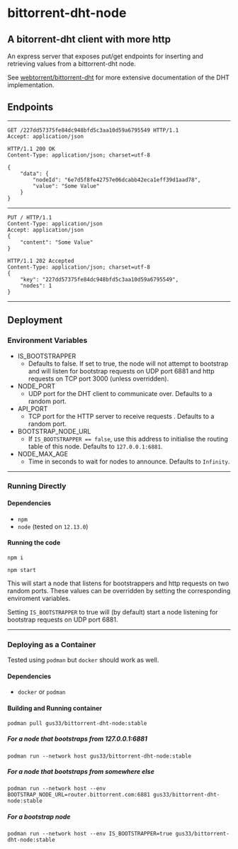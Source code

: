 # bittorrent-dht-node

## A bitorrent-dht client with more http

An express server that exposes put/get endpoints for inserting and retrieving values from a bittorrent-dht node.

See [webtorrent/bittorrent-dht](https://github.com/webtorrent/bittorrent-dht) for more extensive documentation of the DHT implementation.

## Endpoints

---

```
GET /227dd57375fe84dc948bfd5c3aa10d59a6795549 HTTP/1.1
Accept: application/json

HTTP/1.1 200 OK
Content-Type: application/json; charset=utf-8

{
    "data": {
        "nodeId": "6e7d5f8fe42757e06dcabb42eca1eff39d1aad78",
        "value": "Some Value"
    }
}
```

---

```
PUT / HTTP/1.1
Content-Type: application/json
Accept: application/json
{
	"content": "Some Value"
}

HTTP/1.1 202 Accepted
Content-Type: application/json; charset=utf-8
{
    "key": "227dd57375fe84dc948bfd5c3aa10d59a6795549",
    "nodes": 1
}
```

---

## Deployment

### Environment Variables

-   IS_BOOTSTRAPPER
    -   Defaults to false. If set to true, the node will not attempt to bootstrap and will listen for bootstrap requests on UDP port 6881 and http requests on TCP port 3000 (unless overridden).
-   NODE_PORT
    -   UDP port for the DHT client to communicate over. Defaults to a random port.
-   API_PORT
    -   TCP port for the HTTP server to receive requests . Defaults to a random port.
-   BOOTSTRAP_NODE_URL
    -   If `IS_BOOTSTRAPPER == false`, use this address to initialise the routing table of this node. Defaults to `127.0.0.1:6881`.
-   NODE_MAX_AGE
    -   Time in seconds to wait for nodes to announce. Defaults to `Infinity`.

---

### Running Directly

#### Dependencies

-   `npm`
-   `node` (tested on `12.13.0`)

#### Running the code

`npm i`

`npm start`

This will start a node that listens for bootstrappers and http requests on two random ports. These values can be overridden by setting the corresponding enviroment variables.

Setting `IS_BOOTSTRAPPER` to true will (by default) start a node listening for bootstrap requests on UDP port 6881.

---

### Deploying as a Container

Tested using `podman` but `docker` should work as well.

#### Dependencies

-   `docker` or `podman`

#### Building and Running container

`podman pull gus33/bittorrent-dht-node:stable`

##### For a node that bootstraps from 127.0.0.1:6881

`podman run --network host gus33/bittorrent-dht-node:stable`

##### For a node that bootstraps from somewhere else

`podman run --network host --env BOOTSTRAP_NODE_URL=router.bittorrent.com:6881 gus33/bittorrent-dht-node:stable`

##### For a bootstrap node

`podman run --network host --env IS_BOOTSTRAPPER=true gus33/bittorrent-dht-node:stable`
